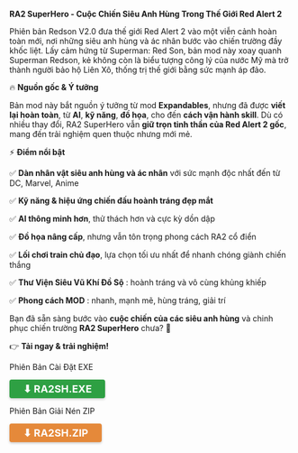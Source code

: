 
**RA2 SuperHero - Cuộc Chiến Siêu Anh Hùng Trong Thế Giới Red Alert 2**

Phiên bản Redson V2.0 đưa thế giới Red Alert 2 vào một viễn cảnh hoàn toàn mới, nơi những siêu anh hùng và ác nhân bước vào chiến trường đầy khốc liệt.
Lấy cảm hứng từ Superman: Red Son, bản mod này xoay quanh Superman Redson, kẻ không còn là biểu tượng công lý của nước Mỹ mà trở thành người bảo hộ Liên Xô, thống trị thế giới bằng sức mạnh áp đảo.

🔥 **Nguồn gốc & Ý tưởng**

Bản mod này bắt nguồn ý tưởng từ mod **Expandables**, nhưng đã được **viết lại hoàn toàn**, từ **AI**, **kỹ năng**, **đồ họa**, cho đến **cách vận hành skill**. Dù có nhiều thay đổi, RA2 SuperHero vẫn **giữ trọn tinh thần của Red Alert 2 gốc**, mang đến trải nghiệm quen thuộc nhưng mới mẻ.

⚡ **Điểm nổi bật**

✅ **Dàn nhân vật siêu anh hùng và ác nhân** với sức mạnh độc nhất đến từ DC, Marvel, Anime

✅ **Kỹ năng & hiệu ứng chiến đấu hoành tráng đẹp mắt**  

✅ **AI thông minh hơn**, thử thách hơn và cực kỳ dồn dập

✅ **Đồ họa nâng cấp**, nhưng vẫn tôn trọng phong cách RA2 cổ điển  

✅ **Lối chơi train chủ đạo**, lựa chọn tối ưu nhất để nhanh chóng giành chiến thắng

✅ **Thư Viện Siêu Vũ Khí Đồ Sộ** : hoành tráng và vô cùng khủng khiếp

✅ **Phong cách MOD** : nhanh, mạnh mẽ, hùng tráng, giải trí

Bạn đã sẵn sàng bước vào **cuộc chiến của các siêu anh hùng** và chinh phục chiến trường **RA2 SuperHero** chưa? 🚀

👉 **Tải ngay & trải nghiệm!**

Phiên Bản Cài Đặt EXE

<a href="link_tải_game" class="download-btn green-btn">
    <span>⬇ RA2SH.EXE</span>
</a>

Phiên Bản Giải Nén ZIP

<a href="link_tải_game" class="download-btn orange-btn">
    <span>⬇ RA2SH.ZIP</span>
</a>

<style>
  /* CSS chung cho nút */
  .download-btn {
    display: inline-flex;
    align-items: center;
    justify-content: center;
    gap: 8px;
    padding: 6px 24px;
    font-size: 18px;
    font-weight: bold;
    color: #ffffff !important;
    border-radius: 4px;
    text-decoration: none;
    transition: 0.3s ease-in-out;
    box-shadow: 0 2px 4px rgba(0, 0, 0, 0.2);
  }

  /* Nút màu xanh lá */
  .green-btn {
    background-color: #2ea043;
  }
  
  .green-btn:hover {
    background-color: #238636;
    filter: brightness(1.1);
    box-shadow: 0 4px 8px rgba(0, 0, 0, 0.25);
  }

  /* Nút màu cam */
  .orange-btn {
    background-color: #e5893a; /* Cam đậm hơn */
  }

  .orange-btn:hover {
    background-color: #d46a1f; /* Đậm hơn khi hover */
    filter: brightness(1.1);
    box-shadow: 0 4px 8px rgba(0, 0, 0, 0.25);
  }
</style>

